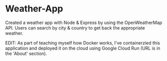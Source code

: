 # Weather-App
Created a weather app with Node & Express by using the OpenWeatherMap API. Users can search by city & country to get back the appropriate weather.

EDIT: As part of teaching myself how Docker works, I've containerzied this application and deployed it on the cloud using Google Cloud Run (URL is in the 'About' section).
